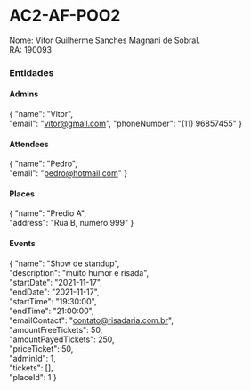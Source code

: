 # AC2-AF-POO2

Nome: Vitor Guilherme Sanches Magnani de Sobral.  
RA: 190093 

### Entidades

#### Admins

{
    "name": "Vitor",  
    "email": "vitor@gmail.com",
    "phoneNumber": "(11) 96857455"
}

#### Attendees

{
    "name": "Pedro",  
    "email": "pedro@hotmail.com"
}

#### Places

{
   "name": "Predio A",  
    "address": "Rua B, numero 999"
}

#### Events

{
    "name": "Show de standup",  
    "description": "muito humor e risada",  
    "startDate": "2021-11-17",  
    "endDate": "2021-11-17",  
    "startTime": "19:30:00",  
    "endTime": "21:00:00",  
    "emailContact": "contato@risadaria.com.br",  
    "amountFreeTickets": 50,  
    "amountPayedTickets": 250,  
    "priceTicket": 50,  
    "adminId": 1,  
    "tickets": [],  
    "placeId": 1
}



